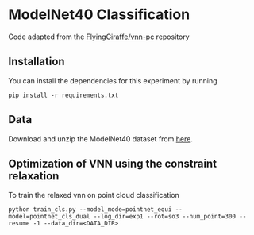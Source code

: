 # ModelNet40 Classification
Code adapted from the [FlyingGiraffe/vnn-pc](https://github.com/FlyingGiraffe/vnn-pc/tree/master/vn-pointnet) repository
## Installation
You can install the dependencies for this experiment by running
```
pip install -r requirements.txt
```
## Data
 Download and unzip the ModelNet40 dataset from [here](https://shapenet.cs.stanford.edu/media/modelnet40_ply_hdf5_2048.zip).


## Optimization of VNN using the constraint relaxation
To train the relaxed vnn on point cloud classification 

```
python train_cls.py --model_mode=pointnet_equi --model=pointnet_cls_dual --log_dir=exp1 --rot=so3 --num_point=300 --resume -1 --data_dir=<DATA_DIR>
```

